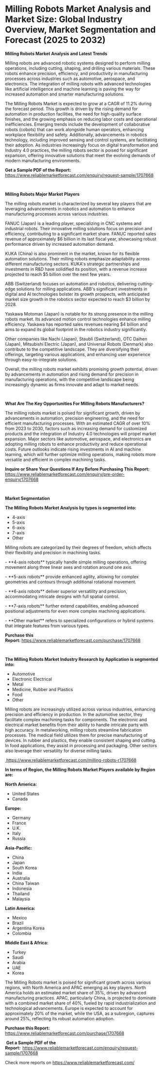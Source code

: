 <p><h1>Milling Robots Market Analysis and Market Size: Global Industry Overview, Market Segmentation and Forecast (2025 to 2032)</h1></p><p><strong>Milling Robots Market Analysis and Latest Trends</strong></p>
<p><p>Milling robots are advanced robotic systems designed to perform milling operations, including cutting, shaping, and drilling various materials. These robots enhance precision, efficiency, and productivity in manufacturing processes across industries such as automotive, aerospace, and electronics. The integration of milling robots with advanced technologies like artificial intelligence and machine learning is paving the way for increased automation and smarter manufacturing solutions.</p><p>The Milling Robots Market is expected to grow at a CAGR of 11.2% during the forecast period. This growth is driven by the rising demand for automation in production facilities, the need for high-quality surface finishes, and the growing emphasis on reducing labor costs and operational inefficiencies. Emerging trends include the development of collaborative robots (cobots) that can work alongside human operators, enhancing workplace flexibility and safety. Additionally, advancements in robotics technology, including improved sensing and control systems, are facilitating their adoption. As industries increasingly focus on digital transformation and Industry 4.0 practices, the milling robots sector is poised for significant expansion, offering innovative solutions that meet the evolving demands of modern manufacturing environments.</p></p>
<p><strong>Get a Sample PDF of the Report:&nbsp;</strong> <a href="https://www.reliablemarketforecast.com/enquiry/request-sample/1707668?utm_campaign=2140&utm_medium=2&utm_source=Github&utm_content=ia&utm_term=20022025&utm_id=milling-robots">https://www.reliablemarketforecast.com/enquiry/request-sample/1707668</a></p>
<p>&nbsp;</p>
<p><strong>Milling Robots Major Market Players</strong></p>
<p><p>The milling robots market is characterized by several key players that are leveraging advancements in robotics and automation to enhance manufacturing processes across various industries.</p><p>FANUC (Japan) is a leading player, specializing in CNC systems and industrial robots. Their innovative milling solutions focus on precision and efficiency, contributing to a significant market share. FANUC reported sales revenue of approximately $6 billion in its last fiscal year, showcasing robust performance driven by increased automation demand.</p><p>KUKA (China) is also prominent in the market, known for its flexible automation solutions. Their milling robots emphasize adaptability across different manufacturing sectors. KUKA's strategic partnerships and investments in R&D have solidified its position, with a revenue increase projected to reach $5 billion over the next few years.</p><p>ABB (Switzerland) focuses on automation and robotics, delivering cutting-edge solutions for milling applications. ABB's significant investments in digital and AI technologies bolster its growth prospects, with anticipated market size growth in the robotics sector expected to reach $3 billion by 2028.</p><p>Yaskawa Motoman (Japan) is notable for its strong presence in the milling robots market. Its advanced motion control technologies enhance milling efficiency. Yaskawa has reported sales revenues nearing $4 billion and aims to expand its global footprint in the robotics industry significantly.</p><p>Other companies like Nachi (Japan), Staubli (Switzerland), OTC Daihen (Japan), Mitsubishi Electric (Japan), and Universal Robots (Denmark) also contribute to the competitive landscape. They are diversifying their offerings, targeting various applications, and enhancing user experience through easy-to-integrate solutions.</p><p>Overall, the milling robots market exhibits promising growth potential, driven by advancements in automation and rising demand for precision in manufacturing operations, with the competitive landscape being increasingly dynamic as firms innovate and adapt to market needs.</p></p>
<p>&nbsp;</p>
<p><strong>What Are The Key Opportunities For Milling Robots Manufacturers?</strong></p>
<p><p>The milling robots market is poised for significant growth, driven by advancements in automation, precision engineering, and the need for efficient manufacturing processes. With an estimated CAGR of over 10% from 2023 to 2030, factors such as increasing demand for customized products and the integration of Industry 4.0 technologies will propel market expansion. Major sectors like automotive, aerospace, and electronics are adopting milling robots to enhance productivity and reduce operational costs. Future outlooks indicate rising investments in AI and machine learning, which will further optimize milling operations, making robots more versatile and efficient in complex machining tasks.</p></p>
<p><strong>Inquire or Share Your Questions If Any Before Purchasing This Report:</strong> <a href="https://www.reliablemarketforecast.com/enquiry/pre-order-enquiry/1707668?utm_campaign=2140&utm_medium=2&utm_source=Github&utm_content=ia&utm_term=20022025&utm_id=milling-robots">https://www.reliablemarketforecast.com/enquiry/pre-order-enquiry/1707668</a></p>
<p>&nbsp;</p>
<p><strong>Market Segmentation</strong></p>
<p><strong>The Milling Robots Market Analysis by types is segmented into:</strong></p>
<p><ul><li>4-axis</li><li>5-axis</li><li>6-axis</li><li>7-axis</li><li>Other</li></ul></p>
<p><p>Milling robots are categorized by their degrees of freedom, which affects their flexibility and precision in machining tasks. </p><p>- **4-axis robots** typically handle simple milling operations, offering movement along three linear axes and rotation around one axis. </p><p>- **5-axis robots** provide enhanced agility, allowing for complex geometries and contours through additional rotational movement.</p><p>- **6-axis robots** deliver superior versatility and precision, accommodating intricate designs with full spatial control.</p><p>- **7-axis robots** further extend capabilities, enabling advanced positional adjustments for even more complex machining applications. </p><p>- **Other market** refers to specialized configurations or hybrid systems that integrate features from various types.</p></p>
<p><strong>Purchase this Report:&nbsp;</strong><a href="https://www.reliablemarketforecast.com/purchase/1707668?utm_campaign=2140&utm_medium=2&utm_source=Github&utm_content=ia&utm_term=20022025&utm_id=milling-robots">https://www.reliablemarketforecast.com/purchase/1707668</a></p>
<p>&nbsp;</p>
<p><strong>The Milling Robots Market Industry Research by Application is segmented into:</strong></p>
<p><ul><li>Automotive</li><li>Electronic Electrical</li><li>Metal</li><li>Medicine, Rubber and Plastics</li><li>Food</li><li>Other</li></ul></p>
<p><p>Milling robots are increasingly utilized across various industries, enhancing precision and efficiency in production. In the automotive sector, they facilitate complex machining tasks for components. The electronic and electrical market benefits from their ability to handle intricate parts with high accuracy. In metalworking, milling robots streamline fabrication processes. The medical field utilizes them for precise manufacturing of devices. In rubber and plastics, they enable consistent shaping and cutting. In food applications, they assist in processing and packaging. Other sectors also leverage their versatility for diverse milling tasks.</p></p>
<p><a href="https://www.reliablemarketforecast.com/milling-robots-r1707668?utm_campaign=2140&utm_medium=2&utm_source=Github&utm_content=ia&utm_term=20022025&utm_id=milling-robots">&nbsp;https://www.reliablemarketforecast.com/milling-robots-r1707668</a></p>
<p><strong>In terms of Region, the Milling Robots Market Players available by Region are:</strong></p>
<p>
    <p> <strong> North America: </strong>
        <ul>
            <li>United States</li>
            <li>Canada</li>
        </ul>
        </p> 
    <p> <strong> Europe: </strong>
        <ul>
            <li>Germany</li>
            <li>France</li>
            <li>U.K.</li>
            <li>Italy</li>
            <li>Russia</li>
        </ul>
        </p> 
    <p> <strong> Asia-Pacific: </strong>
        <ul>
            <li>China</li>
            <li>Japan</li>
            <li>South Korea</li>
            <li>India</li>
            <li>Australia</li>
            <li>China Taiwan</li>
            <li>Indonesia</li>
            <li>Thailand</li>
            <li>Malaysia</li>
        </ul>
        </p> 
    <p> <strong> Latin America: </strong>
        <ul>
            <li>Mexico</li>
            <li>Brazil</li>
            <li>Argentina Korea</li>
            <li>Colombia</li>
        </ul>
        </p> 
    <p> <strong> Middle East & Africa: </strong>
        <ul>
            <li>Turkey</li>
            <li>Saudi</li>
            <li>Arabia</li>
            <li>UAE</li>
            <li>Korea</li>
        </ul>
    </p>
    </p>
<p><p>The Milling Robots market is poised for significant growth across various regions, with North America and APAC emerging as key players. North America holds an estimated market share of 35%, driven by advanced manufacturing practices. APAC, particularly China, is projected to dominate with a combined market share of 40%, fueled by rapid industrialization and technological advancements. Europe is expected to account for approximately 20% of the market, while the USA, as a subregion, captures around 25%, reflecting its robust automation adoption.</p></p>
<p><strong>Purchase this Report: </strong><a href="https://www.reliablemarketforecast.com/purchase/1707668?utm_campaign=2140&utm_medium=2&utm_source=Github&utm_content=ia&utm_term=20022025&utm_id=milling-robots">https://www.reliablemarketforecast.com/purchase/1707668</a></p>
<p>&nbsp;<strong>Get a Sample PDF of the Report:&nbsp;&nbsp;</strong><a href="https://www.reliablemarketforecast.com/enquiry/request-sample/1707668?utm_campaign=2140&utm_medium=2&utm_source=Github&utm_content=ia&utm_term=20022025&utm_id=milling-robots">https://www.reliablemarketforecast.com/enquiry/request-sample/1707668</a></p>
<p><strong></strong></p>
<p>Check more reports on <a href="https://www.reliablemarketforecast.com/?utm_campaign=2140&utm_medium=2&utm_source=Github&utm_content=ia&utm_term=20022025&utm_id=milling-robots">https://www.reliablemarketforecast.com/</a></p>